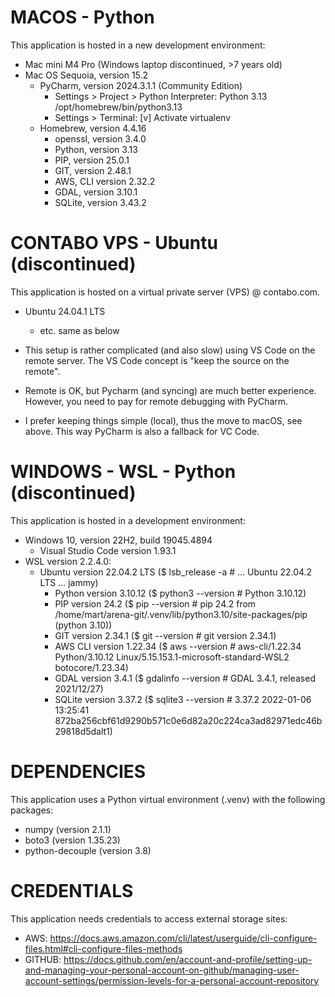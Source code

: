# MACOS - Python

This application is hosted in a new development environment:
- Mac mini M4 Pro (Windows laptop discontinued, >7 years old)
- Mac OS Sequoia, version 15.2
  - PyCharm, version 2024.3.1.1 (Community Edition)
    - Settings > Project > Python Interpreter: Python 3.13 /opt/homebrew/bin/python3.13
    - Settings > Terminal: [v] Activate virtualenv
  - Homebrew, version 4.4.16
    - openssl, version 3.4.0
    - Python, version 3.13
    - PIP, version 25.0.1
    - GIT, version 2.48.1
    - AWS, CLI version 2.32.2
    - GDAL, version 3.10.1
    - SQLite, version 3.43.2

# CONTABO VPS - Ubuntu (discontinued)

This application is hosted on a virtual private server (VPS) @ contabo.com.
- Ubuntu 24.04.1 LTS
  - etc. same as below

- This setup is rather complicated (and also slow) using VS Code on the remote server. The VS Code concept is "keep the source on the remote".
- Remote is OK, but Pycharm (and syncing) are much better experience. However, you need to pay for remote debugging with PyCharm.
- I prefer keeping things simple (local), thus the move to macOS, see above. This way PyCharm is also a fallback for VC Code.

# WINDOWS - WSL - Python (discontinued)

This application is hosted in a development environment:
- Windows 10, version 22H2, build 19045.4894
  - Visual Studio Code version 1.93.1
- WSL version 2.2.4.0: 
  - Ubuntu version 22.04.2 LTS ($ lsb_release -a      # ... Ubuntu 22.04.2 LTS ... jammy)
    - Python version 3.10.12   ($ python3 --version   # Python 3.10.12)
    - PIP version 24.2         ($ pip --version       # pip 24.2 from /home/mart/arena-git/.venv/lib/python3.10/site-packages/pip (python 3.10))
    - GIT version 2.34.1       ($ git --version       # git version 2.34.1)
    - AWS CLI version 1.22.34  ($ aws --version       # aws-cli/1.22.34 Python/3.10.12 Linux/5.15.153.1-microsoft-standard-WSL2 botocore/1.23.34)
    - GDAL version 3.4.1       ($ gdalinfo --version  # GDAL 3.4.1, released 2021/12/27)
    - SQLite version 3.37.2    ($ sqlite3 --version   # 3.37.2 2022-01-06 13:25:41 872ba256cbf61d9290b571c0e6d82a20c224ca3ad82971edc46b29818d5dalt1)

# DEPENDENCIES  

This application uses a Python virtual environment (.venv) with the following packages:
- numpy (version 2.1.1)
- boto3 (version 1.35.23)
- python-decouple (version 3.8)

# CREDENTIALS

This application needs credentials to access external storage sites:
- AWS: https://docs.aws.amazon.com/cli/latest/userguide/cli-configure-files.html#cli-configure-files-methods
- GITHUB: https://docs.github.com/en/account-and-profile/setting-up-and-managing-your-personal-account-on-github/managing-user-account-settings/permission-levels-for-a-personal-account-repository
